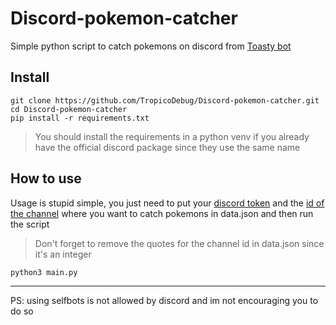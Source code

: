 # Discord-pokemon-catcher
Simple python script to catch pokemons on discord from [Toasty bot](https://toastybot.com)

## Install
```
git clone https://github.com/TropicoDebug/Discord-pokemon-catcher.git
cd Discord-pokemon-catcher
pip install -r requirements.txt
```
> You should install the requirements in a python venv if you already have the official discord package since they use the same name
## How to use
Usage is stupid simple, you just need to put your [discord token](https://www.androidauthority.com/get-discord-token-3149920/) and the [id of the channel](https://support.discord.com/hc/en-us/articles/206346498-Where-can-I-find-my-User-Server-Message-ID-) where you want to catch pokemons in data.json and then run the script
> Don't forget to remove the quotes for the channel id in data.json since it's an integer
```
python3 main.py
```
___
PS: using selfbots is not allowed by discord and im not encouraging you to do so
